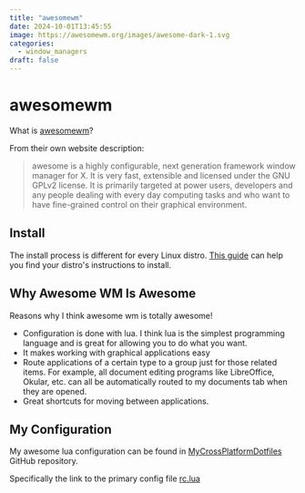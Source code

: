 ```yaml
---
title: "awesomewm"
date: 2024-10-01T13:45:55
image: https://awesomewm.org/images/awesome-dark-1.svg
categories:
  - window_managers
draft: false
---
```


# awesomewm

What is [awesomewm](https://awesomewm.org/)?

From their own website description:

> awesome is a highly configurable, next generation framework window manager for X.
> It is very fast, extensible and licensed under the GNU GPLv2 license.
> It is primarily targeted at power users, developers and any people dealing
> with every day computing tasks and who want to have fine-grained control on
> their graphical environment.

## Install

The install process is different for every Linux distro.
[This guide](https://awesomewm.org/download/) can help you find your distro's instructions to install.

## Why Awesome WM Is Awesome

Reasons why I think awesome wm is totally awesome!

- Configuration is done with lua. I think lua is the simplest programming
  language and is great for allowing you to do what you want.
- It makes working with graphical applications easy
- Route applications of a certain type to a group just for those related items.
  For example, all document editing programs like LibreOffice, Okular, etc. can
  all be automatically routed to my documents tab when they are opened.
- Great shortcuts for moving between applications.

## My Configuration

My awesome lua configuration can be found in
[MyCrossPlatformDotfiles](https://github.com/derekthecool/MyCrossPlatformDotfiles)
GitHub repository.

Specifically the link to the primary config file
[rc.lua](https://github.com/derekthecool/MyCrossPlatformDotfiles/blob/2a36987565fd27e3175aa79dc61417cb95a91e98/.config/awesome/rc.lua)
